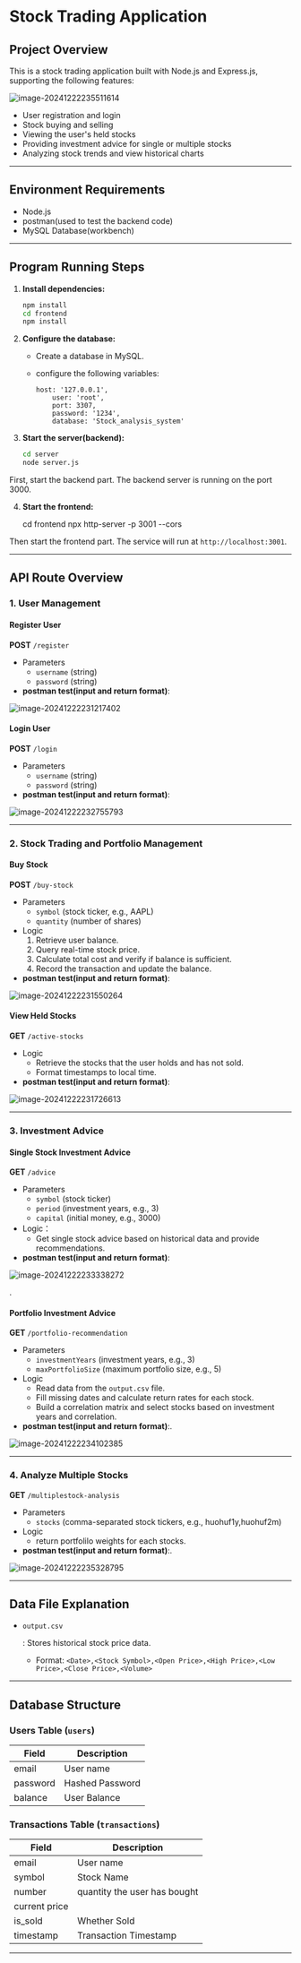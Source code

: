 # Stock Trading Application

## Project Overview

This is a stock trading application built with Node.js and Express.js, supporting the following features:

![image-20241222235511614](C:\Users\user\AppData\Roaming\Typora\typora-user-images\image-20241222235511614.png)

- User registration and login
- Stock buying and selling
- Viewing the user's held stocks
- Providing investment advice for single or multiple stocks
- Analyzing stock trends and view historical charts



------

## Environment Requirements

- Node.js 
- postman(used to test the backend code)
- MySQL Database(workbench)

------

## Program Running Steps

1. **Install dependencies:**

   ```bash
   npm install 
   cd frontend
   npm install
   ```

2. **Configure the database:**

   - Create a database in MySQL.

   - configure the following variables:

     ```env
     host: '127.0.0.1',
         user: 'root',
         port: 3307,
         password: '1234',
         database: 'Stock_analysis_system'
     ```

3. **Start the server(backend):**

   ```bash
   cd server
   node server.js
   ```

First, start the backend part. The backend server is running on the port 3000.

4. **Start the frontend:**

	cd frontend
	npx http-server -p 3001 --cors

Then start the frontend part. The service will run at `http://localhost:3001`.

------

## API Route Overview

### **1. User Management**

#### Register User

**POST** `/register`

- Parameters
  - `username` (string)
  - `password` (string)
- **postman test(input and return format)**:

![image-20241222231217402](C:\Users\user\AppData\Roaming\Typora\typora-user-images\image-20241222231217402.png)

#### Login User

**POST** `/login`

- Parameters
  - `username` (string)
  - `password` (string)
- **postman test(input and return format)**:

![image-20241222232755793](C:\Users\user\AppData\Roaming\Typora\typora-user-images\image-20241222232755793.png)

------

### **2. Stock Trading and Portfolio Management**

#### Buy Stock

**POST** `/buy-stock`

- Parameters
  - `symbol` (stock ticker, e.g., AAPL)
  - `quantity` (number of shares)
- Logic
  1. Retrieve user balance.
  2. Query real-time stock price.
  3. Calculate total cost and verify if balance is sufficient.
  4. Record the transaction and update the balance.
- **postman test(input and return format)**:

![image-20241222231550264](C:\Users\user\AppData\Roaming\Typora\typora-user-images\image-20241222231550264.png)

#### View Held Stocks

**GET** `/active-stocks`

- Logic
  - Retrieve the stocks that the user holds and has not sold.
  - Format timestamps to local time.
- **postman test(input and return format)**:

![image-20241222231726613](C:\Users\user\AppData\Roaming\Typora\typora-user-images\image-20241222231726613.png)

------

### **3. Investment Advice**

#### Single Stock Investment Advice

**GET** `/advice`

- Parameters
  - `symbol` (stock ticker)
  - `period` (investment years, e.g., 3)
  - `capital` (initial money, e.g., 3000)
- Logic：
  - Get single stock advice based on historical data and provide recommendations.
- **postman test(input and return format)**:

![image-20241222233338272](C:\Users\user\AppData\Roaming\Typora\typora-user-images\image-20241222233338272.png)

.

#### Portfolio Investment Advice

**GET** `/portfolio-recommendation`

- Parameters
  - `investmentYears` (investment years, e.g., 3)
  - `maxPortfolioSize` (maximum portfolio size, e.g., 5)
- Logic
  - Read data from the `output.csv` file.
  - Fill missing dates and calculate return rates for each stock.
  - Build a correlation matrix and select stocks based on investment years and correlation.
- **postman test(input and return format)**:.

![image-20241222234102385](C:\Users\user\AppData\Roaming\Typora\typora-user-images\image-20241222234102385.png)

------

### **4. Analyze Multiple Stocks**

**GET** `/multiplestock-analysis`

- Parameters
  - `stocks` (comma-separated stock tickers, e.g., huohuf1y,huohuf2m)
- Logic
  - return portfolilo weights for each stocks.
- **postman test(input and return format)**:.

![image-20241222235328795](C:\Users\user\AppData\Roaming\Typora\typora-user-images\image-20241222235328795.png)

------

## Data File Explanation

- `output.csv`

  : Stores historical stock price data.

  - Format: `<Date>,<Stock Symbol>,<Open Price>,<High Price>,<Low Price>,<Close Price>,<Volume>`

------

## Database Structure

### Users Table (`users`)

| Field    | Description     |
| -------- | --------------- |
| email    | User name       |
| password | Hashed Password |
| balance  | User Balance    |

### Transactions Table (`transactions`)

| Field         | Description                  |
| ------------- | ---------------------------- |
| email         | User name                    |
| symbol        | Stock Name                   |
| number        | quantity the user has bought |
| current price |                              |
| is_sold       | Whether Sold                 |
| timestamp     | Transaction Timestamp        |

------

